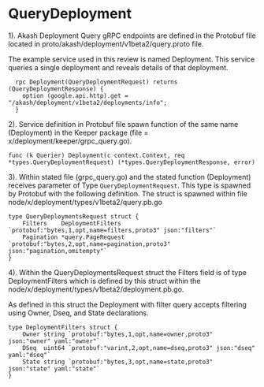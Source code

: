 # QueryDeployment

1\). Akash Deployment Query gRPC endpoints are defined in the Protobuf file located in proto/akash/deployment/v1beta2/query.proto file. &#x20;

The example service used in this review is named Deployment.  This service queries a single deployment and reveals details of that deployment.

```
  rpc Deployment(QueryDeploymentRequest) returns (QueryDeploymentResponse) {
    option (google.api.http).get = "/akash/deployment/v1beta2/deployments/info";
  }
```

2\).  Service definition in Protobuf file spawn function of the same name (Deployment) in the Keeper package (file = x/deployment/keeper/grpc\_query.go).

```
func (k Querier) Deployment(c context.Context, req *types.QueryDeploymentRequest) (*types.QueryDeploymentResponse, error)
```

3\). Within stated file (grpc\_query.go) and the stated function (Deployment) receives parameter of Type `QueryDeploymentRequest`. This type is spawned by Protobuf with the following definition.  The struct is spawned within file node/x/deployment/types/v1beta2/query.pb.go

```
type QueryDeploymentsRequest struct {
	Filters    DeploymentFilters  `protobuf:"bytes,1,opt,name=filters,proto3" json:"filters"`
	Pagination *query.PageRequest `protobuf:"bytes,2,opt,name=pagination,proto3" json:"pagination,omitempty"`
}
```

4\). Within the QueryDeploymentsRequest struct the Filters field is of type DeploymentFilters which is defined by this struct within the node/x/deployment/types/v1beta2/deployment.pb.go.

As defined in this struct the Deployment with filter query accepts filtering using Owner, Dseq, and State declarations.

```
type DeploymentFilters struct {
	Owner string `protobuf:"bytes,1,opt,name=owner,proto3" json:"owner" yaml:"owner"`
	DSeq  uint64 `protobuf:"varint,2,opt,name=dseq,proto3" json:"dseq" yaml:"dseq"`
	State string `protobuf:"bytes,3,opt,name=state,proto3" json:"state" yaml:"state"`
}
```
